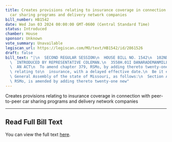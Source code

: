 ```yaml
---
title: Creates provisions relating to insurance coverage in connection with peer-to-peer
  car sharing programs and delivery network companies
bill_number: HB1542
date: Wed Jan 03 2024 00:00:00 GMT-0600 (Central Standard Time)
status: Introduced
chamber: House
sponsor: Unknown
vote_summary: Unavailable
legiscan_url: https://legiscan.com/MO/text/HB1542/id/2861526
draft: false
bill_text: "|\n  SECOND REGULAR SESSION\n  HOUSE BILL NO. 1542\n  102ND GENERAL ASSEMBLY\n\
  \  INTRODUCED BY REPRESENTATIVE COLEMAN.\n  3558H.01I DANARADEMANMILLER,ChiefClerk\n\
  \  AN ACT\n  To amend chapter 379, RSMo, by adding thereto twenty-one new sections\
  \ relating to\n  insurance, with a delayed effective date.\n  Be it enacted by the\
  \ General Assembly of the state of Missouri, as follows:\n  Section A. Chapter 379,\
  \ RSMo, is amended by adding thereto twenty-one new"
---
```

Creates provisions relating to insurance coverage in connection with peer-to-peer car sharing programs and delivery network companies

---

## Read Full Bill Text

You can view the full text [here](https://legiscan.com/MO/text/HB1542/id/2861526).
